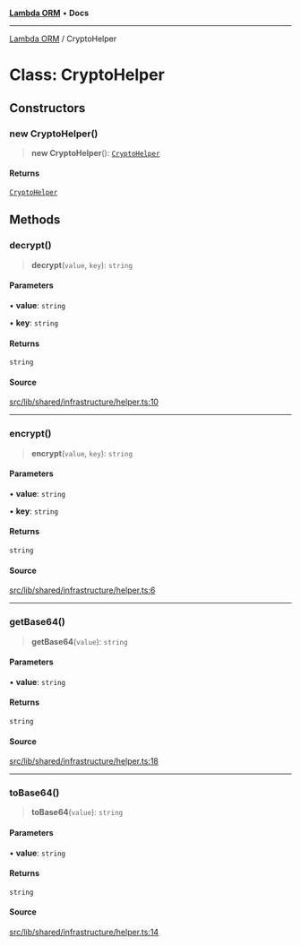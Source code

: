 [**Lambda ORM**](../README.md) • **Docs**

***

[Lambda ORM](../README.md) / CryptoHelper

# Class: CryptoHelper

## Constructors

### new CryptoHelper()

> **new CryptoHelper**(): [`CryptoHelper`](CryptoHelper.md)

#### Returns

[`CryptoHelper`](CryptoHelper.md)

## Methods

### decrypt()

> **decrypt**(`value`, `key`): `string`

#### Parameters

• **value**: `string`

• **key**: `string`

#### Returns

`string`

#### Source

[src/lib/shared/infrastructure/helper.ts:10](https://github.com/lambda-orm/lambdaorm/blob/500b65f534ab1bcb8cf5af2781a7f18794a4944e/src/lib/shared/infrastructure/helper.ts#L10)

***

### encrypt()

> **encrypt**(`value`, `key`): `string`

#### Parameters

• **value**: `string`

• **key**: `string`

#### Returns

`string`

#### Source

[src/lib/shared/infrastructure/helper.ts:6](https://github.com/lambda-orm/lambdaorm/blob/500b65f534ab1bcb8cf5af2781a7f18794a4944e/src/lib/shared/infrastructure/helper.ts#L6)

***

### getBase64()

> **getBase64**(`value`): `string`

#### Parameters

• **value**: `string`

#### Returns

`string`

#### Source

[src/lib/shared/infrastructure/helper.ts:18](https://github.com/lambda-orm/lambdaorm/blob/500b65f534ab1bcb8cf5af2781a7f18794a4944e/src/lib/shared/infrastructure/helper.ts#L18)

***

### toBase64()

> **toBase64**(`value`): `string`

#### Parameters

• **value**: `string`

#### Returns

`string`

#### Source

[src/lib/shared/infrastructure/helper.ts:14](https://github.com/lambda-orm/lambdaorm/blob/500b65f534ab1bcb8cf5af2781a7f18794a4944e/src/lib/shared/infrastructure/helper.ts#L14)
